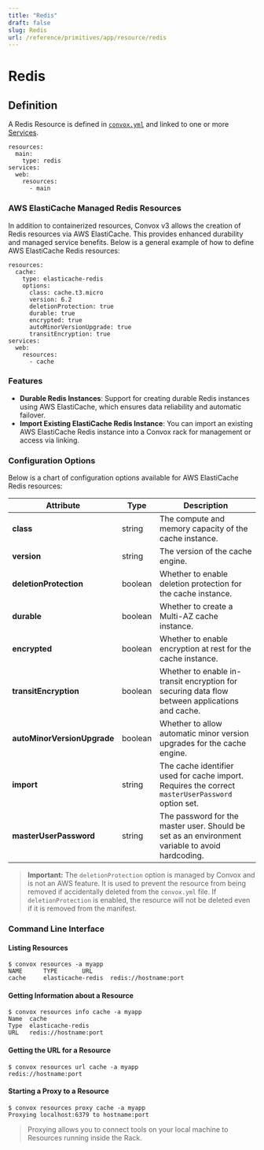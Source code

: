 ```yaml
---
title: "Redis"
draft: false
slug: Redis
url: /reference/primitives/app/resource/redis
---
```

# Redis

## Definition

A Redis Resource is defined in [```convox.yml```](/configuration/convox-yml) and linked to one or more [Services](/reference/primitives/app/service).

```
resources:
  main:
    type: redis
services:
  web:
    resources:
      - main
```

### AWS ElastiCache Managed Redis Resources

In addition to containerized resources, Convox v3 allows the creation of Redis resources via AWS ElastiCache. This provides enhanced durability and managed service benefits. Below is a general example of how to define AWS ElastiCache Redis resources:

```
resources:
  cache:
    type: elasticache-redis
    options:
      class: cache.t3.micro
      version: 6.2
      deletionProtection: true
      durable: true
      encrypted: true
      autoMinorVersionUpgrade: true
      transitEncryption: true
services:
  web:
    resources:
      - cache
```

### Features

- **Durable Redis Instances**: Support for creating durable Redis instances using AWS ElastiCache, which ensures data reliability and automatic failover.
- **Import Existing ElastiCache Redis Instance**: You can import an existing AWS ElastiCache Redis instance into a Convox rack for management or access via linking.

### Configuration Options

Below is a chart of configuration options available for AWS ElastiCache Redis resources:

| Attribute                | Type    | Description                                                                                       |
| ------------------------ | ------- | ------------------------------------------------------------------------------------------------- |
| **class**                | string  | The compute and memory capacity of the cache instance.                                             |
| **version**              | string  | The version of the cache engine.                                                                   |
| **deletionProtection**   | boolean | Whether to enable deletion protection for the cache instance.                                      |
| **durable**              | boolean | Whether to create a Multi-AZ cache instance.                                                       |
| **encrypted**            | boolean | Whether to enable encryption at rest for the cache instance.                                       |
| **transitEncryption**    | boolean | Whether to enable in-transit encryption for securing data flow between applications and cache.     |
| **autoMinorVersionUpgrade** | boolean | Whether to allow automatic minor version upgrades for the cache engine.                           |
| **import**                    | string  | The cache identifier used for cache import. Requires the correct `masterUserPassword` option set.       |
| **masterUserPassword**        | string  | The password for the master user. Should be set as an environment variable to avoid hardcoding.               |

> **Important:** The `deletionProtection` option is managed by Convox and is not an AWS feature. It is used to prevent the resource from being removed if accidentally deleted from the `convox.yml` file. If `deletionProtection` is enabled, the resource will not be deleted even if it is removed from the manifest.


### Command Line Interface

#### Listing Resources
```
$ convox resources -a myapp
NAME      TYPE       URL
cache     elasticache-redis  redis://hostname:port
```

#### Getting Information about a Resource
```
$ convox resources info cache -a myapp
Name  cache
Type  elasticache-redis
URL   redis://hostname:port
```

#### Getting the URL for a Resource
```
$ convox resources url cache -a myapp
redis://hostname:port
```

#### Starting a Proxy to a Resource
```
$ convox resources proxy cache -a myapp
Proxying localhost:6379 to hostname:port
```
> Proxying allows you to connect tools on your local machine to Resources running inside the Rack.
